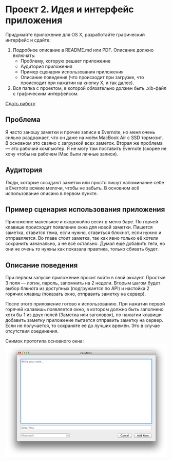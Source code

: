 Проект 2. Идея и интерфейс приложения
=============

Придумайте приложение для OS X, разработайте графический интерфейс и сдайте:

1. Подробное описание в README.md или PDF. Описание должно включать:
	* Проблему, которую решает приложение
	* Аудитория приложения
	* Пример сценария использования приложения
	* Описание поведения (что происходит при загрузке, что происходит при нажатии на кнопку Х, и так далее).
2. Вся папка с проектом, в которой обязательно должен быть .xib-файл с графическим интерфейсом.

[Сдать работу](https://u.hexlet.org/courses/4/assignments/6)

## Проблема

Я часто заношу заметки и прочие записи в Evernote, но меня очень сильно раздражает, что он даже на моём MacBook Air c SSD тормозит. В основном это свзяно с загрузкой всех заметок. Вторая же проблема — это рабочий компьютер. Я не могу там поставить Evernote (скорее не хочу чтобы на рабочем iMac были личные записи).

## Аудитория

Люди, которые сосздают заметки или просто пишут напоминание себе в Evernote всякие мелочи, чтобы не забыть. В основном всё использование описано в первом пункте.

## Пример сценария использования приложения

Приложение маленькое и скорокойно весит в меню баре. По горяей клавише происходит появление окна для новой заметки. Пишется заметка, ставится тема, если нужно, ставиться блокнот, если нужно и отправляется. Во главе стоит заметка, так как явно только её хотели сохранить изначально, а не всё остально. Думал ещё добавить теги, но они не очень то нужны как показала правтика, только сбивать будет.

## Описание поведения

При первом запуске приложение просит войти в свой аккаунт. Простые 3 поля — логин, пароль, запомнить на 2 недели. Вторым шагом будет выбор блкнота из доступных (подгружается по API) и настойка 2 горячих клавиш (показать окно, отправить заметку на сервер).

После этого приложение готово к использованию. При нажатии первой горячей калавишь появляется окно, в котором должно быть заполнено хотя бы 1 из двух полей (Заметка или заголовок), по нажатии клавиши добавить заметку приложение пытается отправить заметку на сервер. Если не получается, то сохраняте её до лучших времён. Это в случае отсутствия соединения.

Снимок прототипа основного окна:
![Основное окно](main.png)
